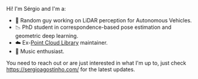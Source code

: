 Hi! I'm Sérgio and I'm a:
- 🚗 Random guy working on LiDAR perception for Autonomous Vehicles.
- 📉 PhD student in correspondence-based pose estimation and geometric deep learning.
- ☁️ Ex-[Point Cloud Library](https://github.com/PointCloudLibrary/pcl) maintainer.
- 🎹 Music enthusiast.

You need to reach out or are just interested in what I'm up to, just check https://sergioagostinho.com/ for the latest updates.

<!---
SergioRAgostinho/SergioRAgostinho is a ✨ special ✨ repository because its `README.md` (this file) appears on your GitHub profile.
You can click the Preview link to take a look at your changes.
--->
